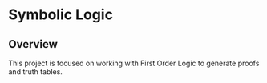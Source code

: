 # Symbolic Logic

## Overview
This project is focused on working with First Order Logic to generate proofs and truth tables.